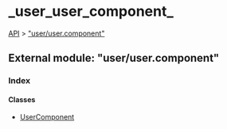 # \_user\_user\_component\_

[API](../../api-1.md) &gt; ["user/user.component"](_user_user_component_.md)

## External module: "user/user.component"

### Index

#### Classes

* [UserComponent](../classes/_user_user_component_.usercomponent.md)

